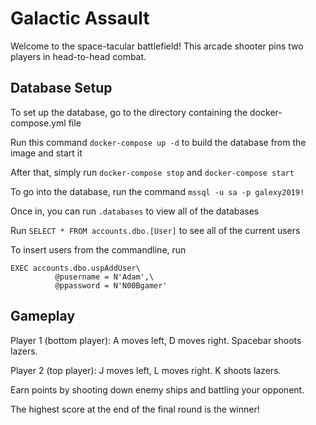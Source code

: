 # Galactic Assault
Welcome to the space-tacular battlefield! This arcade shooter pins two players in head-to-head combat.

## Database Setup
To set up the database, go to the directory containing the docker-compose.yml file

Run this command `docker-compose up -d` to build the database from the image and start it

After that, simply run `docker-compose stop` and `docker-compose start`

To go into the database, run the command `mssql -u sa -p galexy2019!`

Once in, you can run `.databases` to view all of the databases

Run `SELECT * FROM accounts.dbo.[User]` to see all of the current users

To insert users from the commandline, run

```
EXEC accounts.dbo.uspAddUser\
          @pusername = N'Adam',\
          @ppassword = N'N00Bgamer'
```

## Gameplay
Player 1 (bottom player): A moves left, D moves right. Spacebar shoots lazers.

Player 2 (top player): J moves left, L moves right. K shoots lazers.

Earn points by shooting down enemy ships and battling your opponent.

The highest score at the end of the final round is the winner!
